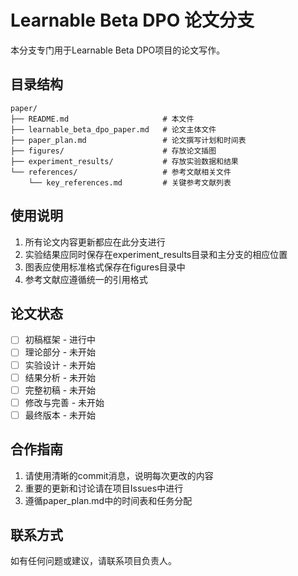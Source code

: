 # Learnable Beta DPO 论文分支

本分支专门用于Learnable Beta DPO项目的论文写作。

## 目录结构

```
paper/
├── README.md                     # 本文件
├── learnable_beta_dpo_paper.md   # 论文主体文件
├── paper_plan.md                 # 论文撰写计划和时间表
├── figures/                      # 存放论文插图
├── experiment_results/           # 存放实验数据和结果
└── references/                   # 参考文献相关文件
    └── key_references.md         # 关键参考文献列表
```

## 使用说明

1. 所有论文内容更新都应在此分支进行
2. 实验结果应同时保存在experiment_results目录和主分支的相应位置
3. 图表应使用标准格式保存在figures目录中
4. 参考文献应遵循统一的引用格式

## 论文状态

- [ ] 初稿框架 - 进行中
- [ ] 理论部分 - 未开始
- [ ] 实验设计 - 未开始
- [ ] 结果分析 - 未开始
- [ ] 完整初稿 - 未开始
- [ ] 修改与完善 - 未开始
- [ ] 最终版本 - 未开始

## 合作指南

1. 请使用清晰的commit消息，说明每次更改的内容
2. 重要的更新和讨论请在项目Issues中进行
3. 遵循paper_plan.md中的时间表和任务分配

## 联系方式

如有任何问题或建议，请联系项目负责人。 